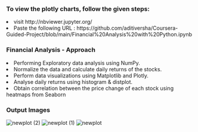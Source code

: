 ### To view the plotly charts, follow the given steps:
<li>visit http://nbviewer.jupyter.org/</li>
<li>Paste the following URL : https://github.com/aditiversha/Coursera-Guided-Project/blob/main/Financial%20Analysis%20with%20Python.ipynb</li>

### Financial Analysis - Approach
<li>	Performing Exploratory data analysis using NumPy.</li>
<li>	Normalize the data and calculate daily returns of the stocks.</li>
<li>	Perform data visualizations using Matplotlib and Plotly.</li>
<li>	Analyse daily returns using histogram & distplot.</li>
<li>	Obtain correlation between the price change of each stock using heatmaps from Seaborn</li>

### Output Images
![newplot (2)](https://user-images.githubusercontent.com/78731243/119053295-80875680-b9e3-11eb-8527-a31f15760518.png)
![newplot (1)](https://user-images.githubusercontent.com/78731243/119053296-81b88380-b9e3-11eb-8b3a-c28cda404e0b.png)
![newplot](https://user-images.githubusercontent.com/78731243/119053298-82511a00-b9e3-11eb-8054-998ec447eaa0.png)
